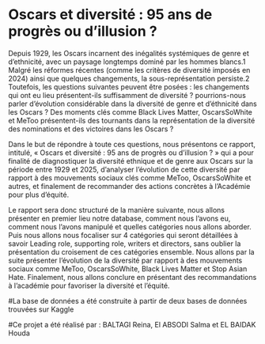 # Oscars et diversité : 95 ans de progrès ou d’illusion ?
Depuis 1929, les Oscars incarnent des inégalités systémiques de genre et d’ethnicité, avec un paysage longtemps dominé par les hommes blancs.1 Malgré les réformes récentes (comme les critères de diversité imposés en 2024) ainsi que quelques changements, la sous-représentation persiste.2 Toutefois, les questions suivantes peuvent être posées : les changements qui ont eu lieu présentent-ils suffisamment de diversité ? pourrions-nous parler d’évolution considérable dans la diversité de genre et d’éthnicité dans les Oscars ? Des moments clés comme Black Lives Matter, OscarsSoWhite et MeToo présentent-ils des tournants dans la représentation de la diversité des nominations et des victoires dans les Oscars ?

Dans le but de répondre à toute ces questions, nous présentons ce rapport, intitulé, « Oscars et diversité : 95 ans de progrès ou d’illusion ? » qui a pour finalité de diagnostiquer la diversité ethnique et de genre aux Oscars sur la période entre 1929 et 2025, d’analyser l’évolution de cette diversité par rapport à des mouvements sociaux clés comme MeToo, OscarsSoWhite et autres, et finalement de recommander des actions concrètes à l’Académie pour plus d’équité.

Le rapport sera donc structuré de la manière suivante, nous allons présenter en premier lieu notre database, comment nous l’avons eu, comment nous l’avons manipulé et quelles catégories nous allons aborder. Puis nous allons nous focaliser sur 4 catégories qui seront détaillées à savoir Leading role, supporting role, writers et directors, sans oublier la présentation du croisement de ces catégories ensemble. Nous allons par la suite présenter l’évolution de la diversité par rapport à des mouvements sociaux comme MeToo, OscarsSoWhite, Black Lives Matter et Stop Asian Hate. Finalement, nous allons conclure en présentant des recommandations à l’académie pour favoriser la diversité et l’équité.

#La base de données a été construite à partir de deux bases de données trouvées sur Kaggle

#Ce projet a été réalisé par : BALTAGI Reina, El ABSODI Salma et EL BAIDAK Houda
